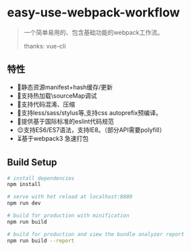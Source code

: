 # easy-use-webpack-workflow
> 一个简单易用的、包含基础功能的webpack工作流。
>
> thanks: vue-cli

## 特性
* 🐓静态资源manifest+hash缓存/更新
* 👻支持热加载\sourceMap调试
* 🚻支持代码混淆、压缩
* 🐯支持less/sass/stylus等,支持css autoprefix预编译。
* 🤡提供基于国际标准的eslint代码规范
* 😉支持ES6/ES7语法，支持IE8。（部分API需要polyfill）
* ⏳基于webpack3 急速打包

## Build Setup

``` bash
# install dependencies
npm install

# serve with hot reload at localhost:8080
npm run dev

# build for production with minification
npm run build

# build for production and view the bundle analyzer report
npm run build --report
```
